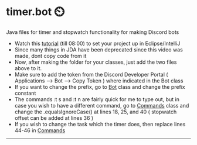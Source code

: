# timer.bot ⏲️
Java files for timer and stopwatch functionality for making Discord bots

* Watch this [tutorial](https://www.youtube.com/watch?v=jGrD8AZfTig) (till 08:00) to set your project up in Eclipse/IntelliJ 
* Since many things in JDA have been deprecated since this video was made, dont copy code from it
* Now, after making the folder for your classes, just add the two files above to it. 
* Make sure to add the token from the Discord Developer Portal ( Applications --> Bot --> Copy Token ) where indicated in the Bot class
* If you want to change the prefix, go to [Bot](https://github.com/AkshathRaghav/timer.bot/blob/main/src/Bot.java) class and change the prefix constant 
* The commands :t s and :t n are fairly quick for me to type out, but in case you wish to have a different command, go to [Commands](https://github.com/AkshathRaghav/timer.bot/blob/main/src/Commands.java) class and change the .equalsIgnoreCase() at lines 18, 25, and 40 ( stopwatch offset can be added at lines 36 )
* If you wish to change the task which the timer does, then replace lines 44-46 in [Commands](https://github.com/AkshathRaghav/timer.bot/blob/main/src/Commands.java) 
<hr>

